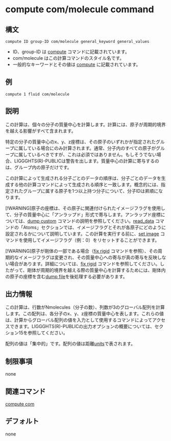 # compute com/molecule command

## 構文
```
compute ID group-ID com/molecule general_keyword general_values
```

- ID、group-ID は [compute]() コマンドに記載されています。
- com/molecule はこの計算コマンドのスタイル名です。
- 一般的なキーワードとその値は [compute]() に記載されています。

## 例
```
compute 1 fluid com/molecule
```

## 説明
この計算は、個々の分子の質量中心を計算します。計算には、原子が周期的境界を越える影響がすべて含まれます。

特定の分子の質量中心のx、y、z座標は、その原子のいずれかが指定されたグループに属している場合にのみ計算されます。通常、分子内のすべての原子がグループに属しているべきですが、これは必須ではありません。もしそうでない場合、LIGGGHTS(R)-PUBLICは警告を出します。質量中心の計算に寄与するのは、グループ内の原子だけです。

この計算によって生成される分子ごとのデータの順序は、分子ごとのデータを生成する他の計算コマンドによって生成される順序と一致します。概念的には、指定されたグループに属する原子を1つ以上持つ分子について、分子IDは昇順になります。

[!WARNING]原子の座標は、その原子に関連付けられたイメージフラグを使用して、分子の質量中心に「アンラップド」形式で寄与します。アンラップド座標については、[dump custom]() コマンドの説明を参照してください。[read_data]() コマンドの「Atoms」セクションでは、イメージフラグとそれが各原子にどのように設定されるかについて説明しています。この計算を実行する前に、[set image]() コマンドを使用してイメージフラグ（例：0）をリセットすることができます。

[!WARNING]原子が剛体の一部である場合（[fix rigid]() コマンドを参照）、その周期的なイメージフラグは変更され、その質量中心への寄与が真の寄与を反映しない場合があります。詳細については、[fix rigid]() コマンドを参照してください。したがって、剛体が周期的境界を越える際の質量中心を計算するためには、剛体内の原子の座標を含む[dump file]()を後処理する必要があります。

## 出力情報
この計算は、行数がNmolecules（分子の数）、列数が3のグローバル配列を計算します。この配列は、各分子のx、y、z座標の質量中心を表します。これらの値は、計算からグローバル配列の値を入力として使用するコマンドによってアクセスできます。LIGGGHTS(R)-PUBLICの出力オプションの概要については、セクション15を参照してください。

配列の値は「集中的」です。配列の値は距離[units]()で表されます。

## 制限事項
none

## 関連コマンド
[compute com]()

## デフォルト
none
